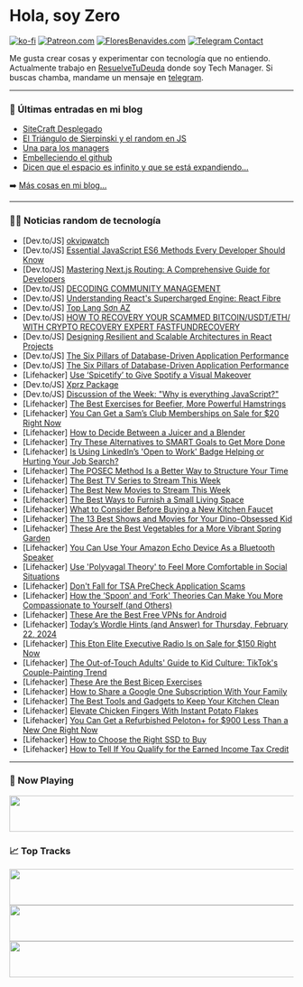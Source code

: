 # Hola, soy Zero

[![ko-fi](https://ko-fi.com/img/githubbutton_sm.svg)](https://ko-fi.com/J3J4N0LUK)
[![Patreon.com](https://img.shields.io/endpoint.svg?url=https%3A%2F%2Fshieldsio-patreon.vercel.app%2Fapi%3Fusername%3Dzerodragon%26type%3Dpatrons&style=for-the-badge)](https://patreon.com/zerodragon)
[![FloresBenavides.com](https://img.shields.io/website?down_message=oops&label=MiBlog&style=for-the-badge&up_message=online&url=https%3A%2F%2Ffloresbenavides.com)](https://floresbenavides.com)
[![Telegram Contact](https://img.shields.io/badge/escr%C3%ADbeme-ZeroDragon-%2326A5E4?style=for-the-badge&logo=telegram)](https://t.me/zerodragon)

Me gusta crear cosas y experimentar con tecnología que no entiendo.
Actualmente trabajo en [ResuelveTuDeuda](http://github.com/resuelve) donde soy Tech Manager.
Si buscas chamba, mandame un mensaje en [telegram](https://t.me/zerodragon).

---

### 📕 Últimas entradas en mi blog
<!-- BLOG-POST-LIST:START -->
- [SiteCraft Desplegado](https://floresbenavides.com/sitecraft-desplegado/)
- [El Triángulo de Sierpinski y el random en JS](https://floresbenavides.com/el-triangulo-de-sierpinski-y-el-random-en-js/)
- [Una para los managers](https://floresbenavides.com/una-para-los-managers/)
- [Embelleciendo el github](https://floresbenavides.com/embelleciendo-el-github/)
- [Dicen que el espacio es infinito y que se está expandiendo…](https://floresbenavides.com/dicen-que-el-espacio-es-infinito-y-que-se-esta-expandiendo/)
<!-- BLOG-POST-LIST:END -->

➡️ [Más cosas en mi blog...](https://floresbenavides.com)

---

### 👨‍💻 Noticias random de tecnología
<!-- TECH-POSTS:START -->
- [Dev.to/JS] [okvipwatch](https://dev.to/okvip-watch/okvipwatch-144j)
- [Dev.to/JS] [Essential JavaScript ES6 Methods Every Developer Should Know](https://dev.to/snehalkadwe/essential-javascript-es6-methods-every-developer-should-know-4fnk)
- [Dev.to/JS] [Mastering Next.js Routing: A Comprehensive Guide for Developers](https://dev.to/nitin-rachabathuni/mastering-nextjs-routing-a-comprehensive-guide-for-developers-4je3)
- [Dev.to/JS] [DECODING COMMUNITY MANAGEMENT](https://dev.to/devgancode/decoding-community-management-5hl8)
- [Dev.to/JS] [Understanding React&#39;s Supercharged Engine: React Fibre](https://dev.to/mohammad1105/understanding-reacts-supercharged-engine-react-fibre-16l2)
- [Dev.to/JS] [Top Lạng Sơn AZ](https://dev.to/sonaz/top-lang-son-az-5gbc)
- [Dev.to/JS] [HOW TO RECOVERY YOUR SCAMMED BITCOIN/USDT/ETH/ WITH CRYPTO RECOVERY EXPERT FASTFUNDRECOVERY](https://dev.to/castellaneta/how-to-recovery-your-scammed-bitcoinusdteth-with-crypto-recovery-expert-fastfundrecovery-5041)
- [Dev.to/JS] [Designing Resilient and Scalable Architectures in React Projects](https://dev.to/mohammad_kh4441/designing-resilient-and-scalable-architectures-in-react-projects-1be1)
- [Dev.to/JS] [The Six Pillars of Database-Driven Application Performance](https://dev.to/nirtayeb/the-six-pillars-of-database-driven-application-performance-42mp)
- [Dev.to/JS] [The Six Pillars of Database-Driven Application Performance](https://dev.to/nirtayeb/the-six-pillars-of-database-driven-application-performance-3099)
- [Lifehacker] [Use ‘Spicetify’ to Give Spotify a Visual Makeover](https://lifehacker.com/tech/how-to-customize-spotify)
- [Dev.to/JS] [Xprz Package](https://dev.to/m__mdy__m/xprz-package-3mpn)
- [Dev.to/JS] [Discussion of the Week: &quot;Why is everything JavaScript?&quot;](https://dev.to/devteam/discussion-of-the-week-why-is-everything-javascript-325a)
- [Lifehacker] [The Best Exercises for Beefier, More Powerful Hamstrings](https://lifehacker.com/health/the-best-hamstring-exercises)
- [Lifehacker] [You Can Get a Sam’s Club Memberships on Sale for $20 Right Now](https://lifehacker.com/sams-club-membership-sale)
- [Lifehacker] [How to Decide Between a Juicer and a Blender](https://lifehacker.com/food-drink/juicer-versus-blender-and-which-one-you-need)
- [Lifehacker] [Try These Alternatives to SMART Goals to Get More Done](https://lifehacker.com/work/alternatives-to-smart-goals-to-get-more-done)
- [Lifehacker] [Is Using LinkedIn’s &#39;Open to Work&#39; Badge Helping or Hurting Your Job Search?](https://lifehacker.com/work/pros-and-cons-of-using-linkedins-open-to-work-badge)
- [Lifehacker] [The POSEC Method Is a Better Way to Structure Your Time](https://lifehacker.com/work/use-the-posec-method-to-structure-your-time)
- [Lifehacker] [The Best TV Series to Stream This Week](https://lifehacker.com/entertainment/best-new-tv-series-stream-this-week)
- [Lifehacker] [The Best New Movies to Stream This Week](https://lifehacker.com/entertainment/best-new-movies-stream-this-week)
- [Lifehacker] [The Best Ways to Furnish a Small Living Space](https://lifehacker.com/home/best-ways-to-furnish-small-space)
- [Lifehacker] [What to Consider Before Buying a New Kitchen Faucet](https://lifehacker.com/home/how-to-choose-a-faucet-for-your-kitchen)
- [Lifehacker] [The 13 Best Shows and Movies for Your Dino-Obsessed Kid](https://lifehacker.com/entertainment/best-shows-and-movies-for-dino-obsessed-kid)
- [Lifehacker] [These Are the Best Vegetables for a More Vibrant Spring Garden](https://lifehacker.com/home/best-vegetables-for-a-more-vibrant-spring-garden)
- [Lifehacker] [You Can Use Your Amazon Echo Device As a Bluetooth Speaker](https://lifehacker.com/tech/how-to-use-alexa-as-a-speaker)
- [Lifehacker] [Use &#39;Polyvagal Theory&#39; to Feel More Comfortable in Social Situations](https://lifehacker.com/relationships/use-polyvagal-theory-in-social-situations)
- [Lifehacker] [Don&#39;t Fall for TSA PreCheck Application Scams](https://lifehacker.com/travel/dont-fall-for-tsa-precheck-application-scams)
- [Lifehacker] [How the ‘Spoon’ and ‘Fork&#39; Theories Can Make You More Compassionate to Yourself &lpar;and Others&rpar;](https://lifehacker.com/health/what-are-the-spoon-and-fork-theories)
- [Lifehacker] [These Are the Best Free VPNs for Android](https://lifehacker.com/tech/best-free-vpns-for-android)
- [Lifehacker] [Today’s Wordle Hints &lpar;and Answer&rpar; for Thursday, February 22, 2024](https://lifehacker.com/entertainment/wordle-hint-answer-today)
- [Lifehacker] [This Eton Elite Executive Radio Is on Sale for $150 Right Now](https://lifehacker.com/eton-elite-executive-radio-sale)
- [Lifehacker] [The Out-of-Touch Adults&#39; Guide to Kid Culture: TikTok&#39;s Couple-Painting Trend](https://lifehacker.com/entertainment/tiktoks-couple-painting-trend-out-of-touch-adults-guide-to-kid-culture)
- [Lifehacker] [These Are the Best Bicep Exercises](https://lifehacker.com/health/best-bicep-exercises)
- [Lifehacker] [How to Share a Google One Subscription With Your Family](https://lifehacker.com/tech/how-to-share-google-one-subscription-with-family)
- [Lifehacker] [The Best Tools and Gadgets to Keep Your Kitchen Clean](https://lifehacker.com/home/best-tools-and-gadgets-for-cleaning-your-kitchen)
- [Lifehacker] [Elevate Chicken Fingers With Instant Potato Flakes](https://lifehacker.com/food-drink/chicken-fingers-with-instant-potato-flakes-recipe)
- [Lifehacker] [You Can Get a Refurbished Peloton+ for $900 Less Than a New One Right Now](https://lifehacker.com/health/refurbished-peloton-plus-deal)
- [Lifehacker] [How to Choose the Right SSD to Buy](https://lifehacker.com/tech/how-to-choose-ssd-to-buy)
- [Lifehacker] [How to Tell If You Qualify for the Earned Income Tax Credit](https://lifehacker.com/do-i-qualify-for-the-earned-income-tax-credit-1846286780)<!-- TECH-POSTS:END -->

---

### 🎵 Now Playing
<a href="https://spotify-now-playing-dun.vercel.app/now-playing?open"><img src="https://spotify-now-playing-dun.vercel.app/now-playing" width="540" height="64"></a>

### 📈 Top Tracks
<a href="https://spotify-now-playing-dun.vercel.app/top-tracks?i=1&open"><img src="https://spotify-now-playing-dun.vercel.app/top-tracks?i=1" width="540" height="64"></a>
<a href="https://spotify-now-playing-dun.vercel.app/top-tracks?i=2&open"><img src="https://spotify-now-playing-dun.vercel.app/top-tracks?i=2" width="540" height="64"></a>
<a href="https://spotify-now-playing-dun.vercel.app/top-tracks?i=3&open"><img src="https://spotify-now-playing-dun.vercel.app/top-tracks?i=3" width="540" height="64"></a>
